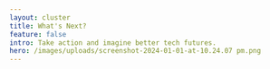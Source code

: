 ```yaml
---
layout: cluster
title: What's Next?
feature: false
intro: Take action and imagine better tech futures.
hero: /images/uploads/screenshot-2024-01-01-at-10.24.07 pm.png
---
```

